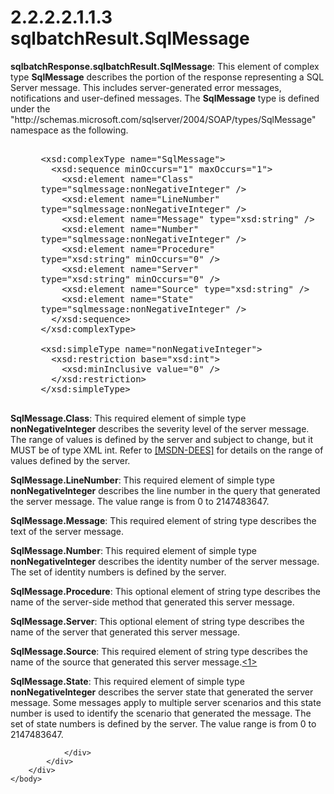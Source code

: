 <html dir="LTR" xmlns:mshelp="http://msdn.microsoft.com/mshelp" xmlns:ddue="http://ddue.schemas.microsoft.com/authoring/2003/5" xmlns:xlink="http://www.w3.org/1999/xlink" xmlns:tool="http://www.microsoft.com/tooltip">
    <head>
        <meta http-equiv="Content-Type" content="text/html; CHARSET=utf-8"></meta>
        <meta name="save" content="history"></meta>
        <title>2.2.2.2.1.1.3 sqlbatchResult.SqlMessage</title>
        <xml>
            <mshelp:toctitle title="2.2.2.2.1.1.3 sqlbatchResult.SqlMessage"></mshelp:toctitle>
            <mshelp:rltitle title="[MS-SSNWS]: sqlbatchResult.SqlMessage"></mshelp:rltitle>
            <mshelp:keyword index="A" term="df56728d-f80a-4d95-88e3-569c327335b2"></mshelp:keyword>
            <mshelp:attr name="DCSext.ContentType" value="open specification"></mshelp:attr>
            <mshelp:attr name="AssetID" value="df56728d-f80a-4d95-88e3-569c327335b2"></mshelp:attr>
            <mshelp:attr name="TopicType" value="kbRef"></mshelp:attr>
            <mshelp:attr name="DCSext.Title" value="[MS-SSNWS]: sqlbatchResult.SqlMessage" />
        </xml>
    </head>
    <body>
        <div id="header">
            <h1 class="heading">2.2.2.2.1.1.3 sqlbatchResult.SqlMessage</h1>
        </div>
        <div id="mainSection">
            <div id="mainBody">
                <div id="allHistory" class="saveHistory"></div>
                <div id="sectionSection0" class="section" name="collapseableSection">
                    

<p><b>sqlbatchResponse.sqlbatchResult.SqlMessage</b>:
This element of complex type <b>SqlMessage</b> describes the portion of the
response representing a SQL Server message. This includes server-generated
error messages, notifications and user-defined messages. The <b>SqlMessage</b>
type is defined under the
&quot;http://schemas.microsoft.com/sqlserver/2004/SOAP/types/SqlMessage&quot;
namespace as the following.</p>

<dl>
<dd>
<div><pre>            
 &lt;xsd:complexType name=&quot;SqlMessage&quot;&gt;
   &lt;xsd:sequence minOccurs=&quot;1&quot; maxOccurs=&quot;1&quot;&gt;
     &lt;xsd:element name=&quot;Class&quot; 
 type=&quot;sqlmessage:nonNegativeInteger&quot; /&gt;
     &lt;xsd:element name=&quot;LineNumber&quot; 
 type=&quot;sqlmessage:nonNegativeInteger&quot; /&gt;
     &lt;xsd:element name=&quot;Message&quot; type=&quot;xsd:string&quot; /&gt;
     &lt;xsd:element name=&quot;Number&quot; 
 type=&quot;sqlmessage:nonNegativeInteger&quot; /&gt;
     &lt;xsd:element name=&quot;Procedure&quot; 
 type=&quot;xsd:string&quot; minOccurs=&quot;0&quot; /&gt;
     &lt;xsd:element name=&quot;Server&quot; 
 type=&quot;xsd:string&quot; minOccurs=&quot;0&quot; /&gt;
     &lt;xsd:element name=&quot;Source&quot; type=&quot;xsd:string&quot; /&gt;
     &lt;xsd:element name=&quot;State&quot; 
 type=&quot;sqlmessage:nonNegativeInteger&quot; /&gt;
   &lt;/xsd:sequence&gt;
 &lt;/xsd:complexType&gt;
            
 &lt;xsd:simpleType name=&quot;nonNegativeInteger&quot;&gt;
   &lt;xsd:restriction base=&quot;xsd:int&quot;&gt;
     &lt;xsd:minInclusive value=&quot;0&quot; /&gt;
   &lt;/xsd:restriction&gt;
 &lt;/xsd:simpleType&gt;
            
</pre></div>
</dd></dl>

<p><b>SqlMessage.Class</b>: This required element of
simple type <b>nonNegativeInteger</b> describes the severity level of the
server message. The range of values is defined by the server and subject to
change, but it MUST be of type XML int. Refer to <a href="https://go.microsoft.com/fwlink/?LinkId=149276">[MSDN-DEES]</a> for
details on the range of values defined by the server.</p>

<p><b>SqlMessage.LineNumber</b>: This required element
of simple type <b>nonNegativeInteger</b> describes the line number in the query
that generated the server message. The value range is from 0 to 2147483647.</p>

<p><b>SqlMessage.Message</b>: This required element of
string type describes the text of the server message.</p>

<p><b>SqlMessage.Number</b>: This required element of
simple type <b>nonNegativeInteger</b> describes the identity number of the
server message. The set of identity numbers is defined by the server. </p>

<p><b>SqlMessage.Procedure</b>: This optional element of
string type describes the name of the server-side method that generated this
server message.</p>

<p><b>SqlMessage.Server</b>: This optional element of
string type describes the name of the server that generated this server
message.</p>

<p><b>SqlMessage.Source</b>: This required element of
string type describes the name of the source that generated this server
message.<a id="Appendix_A_Target_1"></a><a href="e56c5b72-2f3e-4fdd-9e51-2e586325ca89.md#Appendix_A_1" aria-label="Product behavior note 1">&lt;1&gt;</a></p>

<p><b>SqlMessage.State</b>: This required element of
simple type <b>nonNegativeInteger</b> describes the server state that generated
the server message. Some messages apply to multiple server scenarios and this
state number is used to identify the scenario that generated the message. The set
of state numbers is defined by the server. The value range is from 0 to
2147483647.</p>


                </div>
            </div>
        </div>
    </body>
</html>